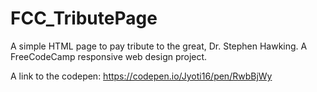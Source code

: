 # FCC_TributePage

A simple HTML page to pay tribute to the great, Dr. Stephen Hawking.
A FreeCodeCamp responsive web design project.



A link to the codepen: https://codepen.io/Jyoti16/pen/RwbBjWy
